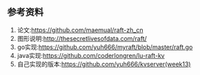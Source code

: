 ## 参考资料

1. 论文:https://github.com/maemual/raft-zh_cn
2. 图形说明:http://thesecretlivesofdata.com/raft/
3. go实现:https://github.com/yuh666/myraft/blob/master/raft.go
4. java实现:https://github.com/coderlongren/lu-raft-kv
5. 自己实现的版本:https://github.com/yuh666/kvserver(week13)

